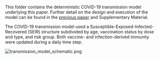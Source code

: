 This folder contains the deterministic COVID-19 transmission model underlying this paper. 
Further detail on the design and execution of the model can be found in the [previous paper](https://dx.doi.org/10.2139/ssrn.4284636) and Supplementary Material.

The COVID-19 transmission model used a Susceptible-Exposed-Infected-Recovered (SEIR) structure subdivided by age, vaccination status by dose and type, and risk group. 
Both vaccine- and infection-derived immunity were updated during a daily time step.

![transmission_model_schematic.png](https://github.com/gizembilgin/GitHub_vaxAllocation/blob/main/01_underlying_transmission_model/transmission_model_schematic.png)
